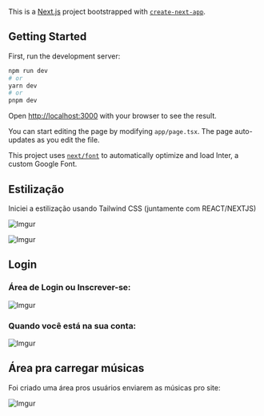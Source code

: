 This is a [Next.js](https://nextjs.org/) project bootstrapped with [`create-next-app`](https://github.com/vercel/next.js/tree/canary/packages/create-next-app).

## Getting Started

First, run the development server:

```bash
npm run dev
# or
yarn dev
# or
pnpm dev
```

Open [http://localhost:3000](http://localhost:3000) with your browser to see the result.

You can start editing the page by modifying `app/page.tsx`. The page auto-updates as you edit the file.

This project uses [`next/font`](https://nextjs.org/docs/basic-features/font-optimization) to automatically optimize and load Inter, a custom Google Font.

## Estilização

Iniciei a estilização usando Tailwind CSS (juntamente com REACT/NEXTJS)

![Imgur](https://i.imgur.com/EeJiBX3.png)

![Imgur](https://i.imgur.com/pPvpgr3.png)

## Login

### Área de Login ou Inscrever-se:
![Imgur](https://i.imgur.com/J0uu6Rm.png)

### Quando você está na sua conta:
![Imgur](https://i.imgur.com/GpCJgdr.png?1)

## Área pra carregar músicas

Foi criado uma área pros usuários enviarem as músicas pro site:

![Imgur](https://i.imgur.com/AA5khuP.png)